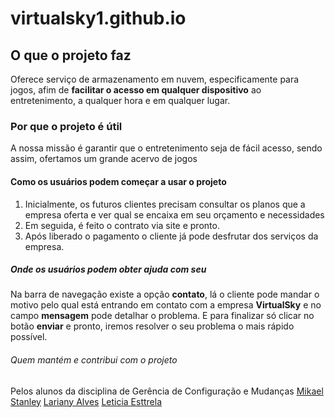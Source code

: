 # virtualsky1.github.io

## O que o projeto faz

Oferece serviço de armazenamento em nuvem, especificamente para jogos, afim de **facilitar o acesso em qualquer dispositivo** ao entretenimento, a qualquer hora e em qualquer lugar.

### Por que o projeto é útil

A nossa missão é garantir que o entretenimento seja de fácil acesso, sendo assim, ofertamos um grande acervo de jogos 

#### Como os usuários podem começar a usar o projeto

 1. Inicialmente, os futuros clientes precisam consultar os planos que a empresa oferta e ver qual se encaixa em seu orçamento e necessidades
 2. Em seguida, é feito o contrato via site e pronto.
 3. Após liberado o pagamento o cliente já pode desfrutar dos serviços da empresa.

##### Onde os usuários podem obter ajuda com seu 

Na barra de navegação existe a opção **contato**, lá o cliente pode mandar o motivo pelo qual está entrando em contato com a empresa **VirtualSky**
e no campo **mensagem** pode detalhar o problema. E para finalizar só clicar no botão **enviar** e pronto, iremos resolver o seu problema o mais rápido possível.

###### Quem mantém e contribui com o projeto

Pelos alunos da disciplina de Gerência de Configuração e Mudanças 
[Mikael Stanley](https://github.com/mikaelStl)
[Lariany Alves](https://github.com/larianyalves)
[Leticia Esttrela](https://github.com/leticiaesttrela)

